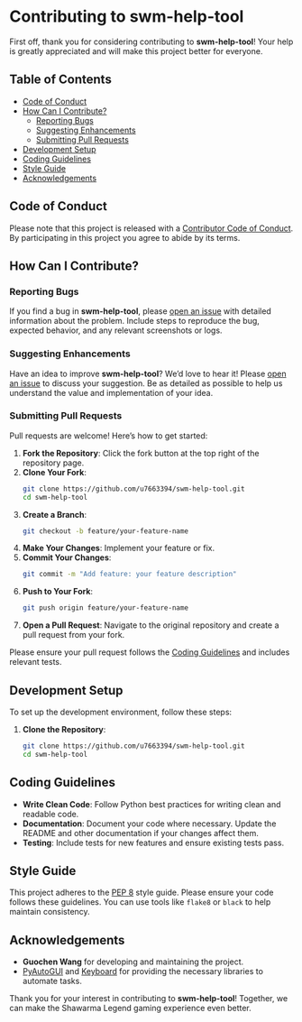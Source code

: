 # Contributing to swm-help-tool

First off, thank you for considering contributing to **swm-help-tool**! Your help is greatly appreciated and will make this project better for everyone.

## Table of Contents

- [Code of Conduct](#code-of-conduct)
- [How Can I Contribute?](#how-can-i-contribute)
  - [Reporting Bugs](#reporting-bugs)
  - [Suggesting Enhancements](#suggesting-enhancements)
  - [Submitting Pull Requests](#submitting-pull-requests)
- [Development Setup](#development-setup)
- [Coding Guidelines](#coding-guidelines)
- [Style Guide](#style-guide)
- [Acknowledgements](#acknowledgements)

## Code of Conduct

Please note that this project is released with a [Contributor Code of Conduct](CODE_OF_CONDUCT.md). By participating in this project you agree to abide by its terms.

## How Can I Contribute?

### Reporting Bugs

If you find a bug in **swm-help-tool**, please [open an issue](https://github.com/u7663394/swm-help-tool/issues) with detailed information about the problem. Include steps to reproduce the bug, expected behavior, and any relevant screenshots or logs.

### Suggesting Enhancements

Have an idea to improve **swm-help-tool**? We’d love to hear it! Please [open an issue](https://github.com/u7663394/swm-help-tool/issues) to discuss your suggestion. Be as detailed as possible to help us understand the value and implementation of your idea.

### Submitting Pull Requests

Pull requests are welcome! Here’s how to get started:

1. **Fork the Repository**: Click the fork button at the top right of the repository page.
2. **Clone Your Fork**:
    ```bash
    git clone https://github.com/u7663394/swm-help-tool.git
    cd swm-help-tool
    ```
3. **Create a Branch**:
    ```bash
    git checkout -b feature/your-feature-name
    ```
4. **Make Your Changes**: Implement your feature or fix.
5. **Commit Your Changes**:
    ```bash
    git commit -m "Add feature: your feature description"
    ```
6. **Push to Your Fork**:
    ```bash
    git push origin feature/your-feature-name
    ```
7. **Open a Pull Request**: Navigate to the original repository and create a pull request from your fork.

Please ensure your pull request follows the [Coding Guidelines](#coding-guidelines) and includes relevant tests.

## Development Setup

To set up the development environment, follow these steps:

1. **Clone the Repository**:
    ```bash
    git clone https://github.com/u7663394/swm-help-tool.git
    cd swm-help-tool
    ```

## Coding Guidelines

- **Write Clean Code**: Follow Python best practices for writing clean and readable code.
- **Documentation**: Document your code where necessary. Update the README and other documentation if your changes affect them.
- **Testing**: Include tests for new features and ensure existing tests pass.

## Style Guide

This project adheres to the [PEP 8](https://pep8.org/) style guide. Please ensure your code follows these guidelines. You can use tools like `flake8` or `black` to help maintain consistency.

## Acknowledgements

- **Guochen Wang** for developing and maintaining the project.
- [PyAutoGUI](https://pyautogui.readthedocs.io/) and [Keyboard](https://keyboard.readthedocs.io/) for providing the necessary libraries to automate tasks.

Thank you for your interest in contributing to **swm-help-tool**! Together, we can make the Shawarma Legend gaming experience even better.

